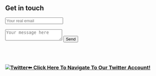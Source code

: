 ## Get in touch

<div>
    <form action="https://formspree.io/f/xoqbzdal" method="POST">
        <input type="hidden" name="_subject" value="Contact request from personal website" />
        <input type="email" name="_replyto" placeholder="Your real email" required>
        <br/><br/>
        <textarea name="message" placeholder="Your message here" required></textarea>
        <button type="submit">Send</button>
    </form>
</div>

<br/>
<br/>

<h3> <a href="https://twitter.com/thenottgaming"><img src="https://nott-gaming.github.io/assets/images/icon/twitter.svg" alt="Twitter">⬅ Click Here To Navigate To Our Twitter Account!</a></h3>

